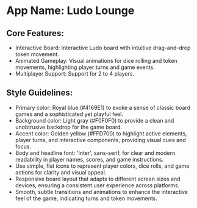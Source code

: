 # **App Name**: Ludo Lounge

## Core Features:

- Interactive Board: Interactive Ludo board with intuitive drag-and-drop token movement.
- Animated Gameplay: Visual animations for dice rolling and token movements, highlighting player turns and game events.
- Multiplayer Support: Support for 2 to 4 players.

## Style Guidelines:

- Primary color: Royal blue (#4169E1) to evoke a sense of classic board games and a sophisticated yet playful feel.
- Background color: Light gray (#F0F0F0) to provide a clean and unobtrusive backdrop for the game board.
- Accent color: Golden yellow (#FFD700) to highlight active elements, player turns, and interactive components, providing visual cues and focus.
- Body and headline font: 'Inter', sans-serif, for clear and modern readability in player names, scores, and game instructions.
- Use simple, flat icons to represent player colors, dice rolls, and game actions for clarity and visual appeal.
- Responsive board layout that adapts to different screen sizes and devices, ensuring a consistent user experience across platforms.
- Smooth, subtle transitions and animations to enhance the interactive feel of the game, indicating turns and token movements.